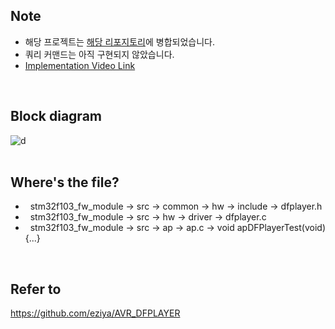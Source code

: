 ## Note
* 해당 프로젝트는 [해당 리포지토리](https://github.com/taejin-seong/STM32F103XX-Module-Libraries)에 병합되었습니다.
* 쿼리 커맨드는 아직 구현되지 않았습니다.
* [Implementation Video Link](https://blog.naver.com/sungtj0130/222657843695) 

<br>

## Block diagram<br>
![d](https://user-images.githubusercontent.com/70312248/155701830-a8415f90-bfb7-4327-8f12-9a5dc024cb1e.png) <br><br>

## Where's the file?<br>
* &nbsp; stm32f103_fw_module → src → common → hw → include → dfplayer.h
* &nbsp; stm32f103_fw_module → src → hw → driver → dfplayer.c
* &nbsp; stm32f103_fw_module → src → ap → ap.c → void apDFPlayerTest(void){...} <br>

<br>

## Refer to <br>
https://github.com/eziya/AVR_DFPLAYER <br>
